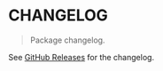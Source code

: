 # CHANGELOG

> Package changelog.

See [GitHub Releases](https://github.com/stdlib-js/stats-incr-mpe/releases) for the changelog.